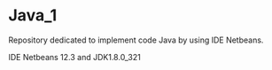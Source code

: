 # Java_1

Repository dedicated to implement code Java by using IDE Netbeans.

IDE Netbeans 12.3 and JDK1.8.0_321
